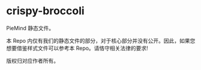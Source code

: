 # crispy-broccoli

PieMind 静态文件。

本 Repo 内仅有我们的静态文件的部分，对于核心部分并没有公开。因此，如果您想要借鉴样式文件可以参考本 Repo。请恪守相关法律的要求!

版权归对应作者所有。
